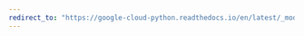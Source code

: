 ```yaml
---
redirect_to: "https://google-cloud-python.readthedocs.io/en/latest/_modules/google/cloud/monitoring/metric.html"
---
```

